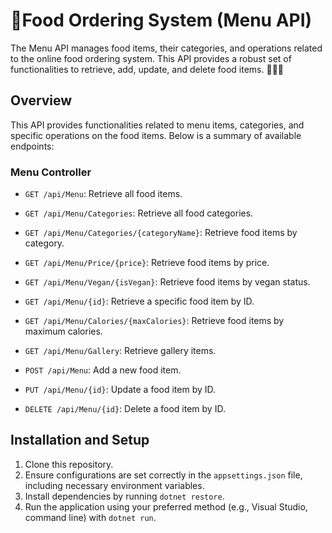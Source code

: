 # 🍕Food Ordering System (Menu API)

The Menu API manages food items, their categories, and operations related to the online food ordering system. This API provides a robust set of functionalities to retrieve, add, update, and delete food items. 🥗🍔🍕

## Overview

This API provides functionalities related to menu items, categories, and specific operations on the food items. Below is a summary of available endpoints:

### Menu Controller
- `GET /api/Menu`: Retrieve all food items.
- `GET /api/Menu/Categories`: Retrieve all food categories.
- `GET /api/Menu/Categories/{categoryName}`: Retrieve food items by category.
- `GET /api/Menu/Price/{price}`: Retrieve food items by price.
- `GET /api/Menu/Vegan/{isVegan}`: Retrieve food items by vegan status.
- `GET /api/Menu/{id}`: Retrieve a specific food item by ID.
- `GET /api/Menu/Calories/{maxCalories}`: Retrieve food items by maximum calories.
- `GET /api/Menu/Gallery`: Retrieve gallery items.

- `POST /api/Menu`: Add a new food item.
- `PUT /api/Menu/{id}`: Update a food item by ID.
- `DELETE /api/Menu/{id}`: Delete a food item by ID.

## Installation and Setup

1. Clone this repository.
2. Ensure configurations are set correctly in the `appsettings.json` file, including necessary environment variables.
3. Install dependencies by running `dotnet restore`.
4. Run the application using your preferred method (e.g., Visual Studio, command line) with `dotnet run`.


